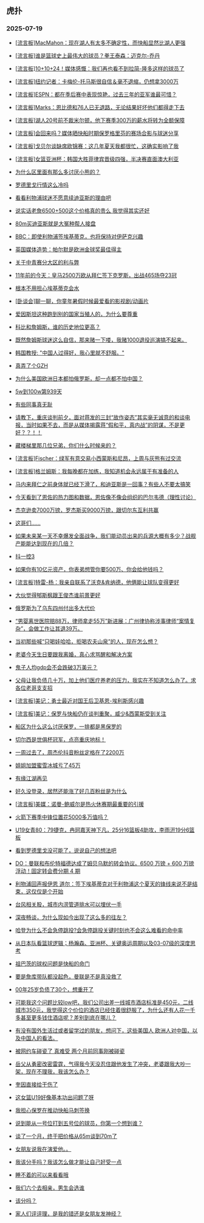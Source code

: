 ## 虎扑 
### 2025-07-19

+ [[流言板]MacMahon：现在湖人有太多不确定性，而快船显然比湖人更强](https://bbs.hupu.com/633811575.html)

+ [[流言板]谁是篮球史上最伟大的球员？拳王泰森：迈克尔-乔丹](https://bbs.hupu.com/633813733.html)

+ [[流言板]10+10+24！媒体感慨：我们再也看不到拉简-隆多这样的球员了](https://bbs.hupu.com/633812094.html)

+ [[流言板]纽约记者：卡梅伦-托马斯很自信＆毫不退缩，仍想拿3000万](https://bbs.hupu.com/633814942.html)

+ [[流言板]ESPN：都在季后赛中表现惊艳，过去三年的亚军谁最可惜？](https://bbs.hupu.com/633814181.html)

+ [[流言板]Marks：恩比德和76人已无退路，无论结果好坏他们都得走下去](https://bbs.hupu.com/633811835.html)

+ [[流言板]湖人20号前不裁米尔顿，他下赛季300万的薪水将转为全额保障](https://bbs.hupu.com/633815140.html)

+ [[流言板]会回来吗？媒体晒快船时期保罗格里芬的赛场合影与球迷分享](https://bbs.hupu.com/633812035.html)

+ [[流言板]戈贝尔谈缺席欧锦赛：这几年夏天我都很忙，这确实影响了我](https://bbs.hupu.com/633813410.html)

+ [[流言板]女篮亚洲杯：韩国大胜菲律宾晋级四强，半决赛直面澳大利亚](https://bbs.hupu.com/633813478.html)

+ [为什么区里面有那么多讨厌小熊的？](https://bbs.hupu.com/633807057.html)

+ [罗德里戈行情这么冷吗](https://bbs.hupu.com/633812426.html)

+ [看看利物浦球迷不愿意续迪亚斯的理由吧](https://bbs.hupu.com/633806920.html)

+ [说实话老詹6500+500这个价格真的贵么 我觉得其实还好](https://bbs.hupu.com/633809599.html)

+ [80m买迪亚斯就是大冤种帮人接盘](https://bbs.hupu.com/633810230.html)

+ [BBC：即使利物浦签埃基蒂克，也将保持对伊萨克兴趣](https://bbs.hupu.com/633812861.html)

+ [英国媒体造势：帕尔默是欧洲金球奖最佳得主](https://bbs.hupu.com/633808844.html)

+ [关于中青赛分大区的利与弊](https://bbs.hupu.com/633807035.html)

+ [11年前的今天：皇马2500万欧从拜仁签下克罗斯，出战465场夺23冠](https://bbs.hupu.com/633808339.html)

+ [根本不用担心埃基蒂克会水](https://bbs.hupu.com/633809504.html)

+ [[卧谈会]聊一聊，你童年暑假时候最爱看的影视剧/动画片](https://bbs.hupu.com/633814446.html)

+ [爱因斯坦这种跑到别的国家当殖人的，为什么要尊重](https://bbs.hupu.com/633812103.html)

+ [科比和詹姆斯，谁的历史地位更高？](https://bbs.hupu.com/633813542.html)

+ [既然詹姆斯球迷这么自信，那来赌一下喽，我赌1000退役巡演搞不起来。](https://bbs.hupu.com/633812504.html)

+ [韩国教授:  &quot;中国人过得好，我心里就不舒服。&quot; ](https://bbs.hupu.com/633812463.html)

+ [真弄了个GZH](https://bbs.hupu.com/633811704.html)

+ [为什么美国欧洲日本都怕俄罗斯，却一点都不怕中国？](https://bbs.hupu.com/633811737.html)

+ [5w到100w第939天](https://bbs.hupu.com/633811688.html)

+ [有些同事真无耻](https://bbs.hupu.com/633812236.html)

+ [请教下，重庆谈判前夕，面对蒋发的三封“故作姿态”其实毫无诚意的和谈电报，当时如果不去，而是从媒体揭露蒋“假和平，真内战”的阴谋，不是更好？？！！](https://bbs.hupu.com/633811846.html)

+ [藏楼梯里那几位兄弟，你们什么时候来的？](https://bbs.hupu.com/633815922.html)

+ [[流言板]Fischer：绿军有意交易小西蒙斯和尼昂，上周与灰熊有过交流](https://bbs.hupu.com/633815949.html)

+ [[流言板]格兰姆斯：我每晚都在加练，我知道机会永远属于有准备的人](https://bbs.hupu.com/633812591.html)

+ [马内来拜仁之前身体就已经下滑了，和迪亚斯是一回事？有些人不要太搞笑](https://bbs.hupu.com/633811497.html)

+ [今天看到了恩佐的热力图和数据，恩佐像不像会组织的巴尔韦德（理性讨论）](https://bbs.hupu.com/633813056.html)

+ [杰克逊卖7000万镑，罗杰斯买9000万镑，跟切尔东互利共赢](https://bbs.hupu.com/633811542.html)

+ [这哥们……](https://bbs.hupu.com/633812276.html)

+ [如果未来某一天不幸爆发全面战争，我们能动员出来的兵源大概有多少？战舰产能能达到现在的几倍？](https://bbs.hupu.com/633812820.html)

+ [抖一控3](https://bbs.hupu.com/633815764.html)

+ [如果你有10亿元资产，你表弟想管你要500万、你会给他钱吗？](https://bbs.hupu.com/633812775.html)

+ [[流言板]特雷-杨：我亲自联系了沃克&amp;肯纳德，他俩能让球队变得更好](https://bbs.hupu.com/633813266.html)

+ [大伙觉得郇斯枫跟王俊杰谁前景更好](https://bbs.hupu.com/633813838.html)

+ [俄罗斯为了乌东四州付出多大代价](https://bbs.hupu.com/633815050.html)

+ [“男婴离世医院赔88万，律师拿走55万”新进展：广州律协称涉事律师“案情复杂”，会做工作让其退39万。](https://bbs.hupu.com/633816514.html)

+ [当初那些喊“只喝娃哈哈，拒喝农夫山泉”的人，现在怎么想？](https://bbs.hupu.com/633813244.html)

+ [老婆今天生日要跟我离婚，真心求骂醒和解决方案](https://bbs.hupu.com/633813376.html)

+ [鬼子人均gdp会不会跌破3万美元？](https://bbs.hupu.com/633813425.html)

+ [父母让我负债几十万，加上他们医疗养老的压力，我实在不知道怎么办了。求各位老哥支支招](https://bbs.hupu.com/633815564.html)

+ [[流言板]美记：勇士最近对国王后卫基恩-埃利斯感兴趣](https://bbs.hupu.com/633817700.html)

+ [[流言板]美记：保罗与快船仍在谈判重聚，威少&amp;西蒙斯受到关注](https://bbs.hupu.com/633817757.html)

+ [船区为什么这么讨厌保罗，一排都是黑保罗的](https://bbs.hupu.com/633814591.html)

+ [切尔西是世俱杯冠军，点亮重庆地标！](https://bbs.hupu.com/633814785.html)

+ [一周过去了，周杰伦抖音粉丝定格在了2200万](https://bbs.hupu.com/633815345.html)

+ [姐姐加盟蜜雪冰城亏了45万](https://bbs.hupu.com/633815384.html)

+ [有缘江湖再见](https://bbs.hupu.com/633815129.html)

+ [好久没登录，居然还能涨了好几百粉丝是为什么](https://bbs.hupu.com/633815685.html)

+ [[流言板]美媒：诺曼-鲍威尔是热火休赛期最重要的引援](https://bbs.hupu.com/633817647.html)

+ [火箭下赛季中锋位置花5000多万值吗？](https://bbs.hupu.com/633815956.html)

+ [U19女青80：79捷克，冉珂嘉天神下凡，25分16篮板4助攻，李雨汧19分6篮板](https://bbs.hupu.com/633818055.html)

+ [看到罗德里戈没可能了，说说自己的想法吧](https://bbs.hupu.com/633814430.html)

+ [DO：曼联和布伦特福德达成了姆贝乌默的转会协议。6500 万镑 + 600 万镑浮动！固定转会费分期 4 期](https://bbs.hupu.com/633812372.html)

+ [利物浦回声报伊恩 道尔：签下埃基蒂克对于利物浦这个夏天的锋线来说不是结束，这仅仅是个开始](https://bbs.hupu.com/633811234.html)

+ [台风相关股，城市内涝管道排水可以埋伏一手](https://bbs.hupu.com/633815606.html)

+ [深夜畅谈，为什么现如今出现了这么多的往左？](https://bbs.hupu.com/633816537.html)

+ [哈登为什么不会急停跳投?会急停跳投关键时刻也不会这么难看的命中率](https://bbs.hupu.com/633815540.html)

+ [从日本队看篮球逻辑；杨瀚森、亚洲杯、关键奥运周期以及03-07级的深度思考](https://bbs.hupu.com/633815581.html)

+ [祖巴茨的球权问题是快船的命门](https://bbs.hupu.com/633816905.html)

+ [要是詹库带队都没起色，曼联是不是真没救了](https://bbs.hupu.com/633814531.html)

+ [00年25岁负债了30个，想重开了](https://bbs.hupu.com/633818511.html)

+ [可能我这个问题比较low吧，我们公司出差一线城市酒店标准是450元，二线城市350元，我觉得这个价位的酒店已经住着很舒服了，为什么还有人花一千多甚至更多钱住酒店呢？差别到底在哪儿？](https://bbs.hupu.com/633815940.html)

+ [有没有国外生活过或者留学过的朋友，想问下，这些美国人 欧洲人对中国，以及中国人的看法。](https://bbs.hupu.com/633815582.html)

+ [被网约车碰瓷了 真难受  两个月前同事刚被碰瓷](https://bbs.hupu.com/633816913.html)

+ [岳父从勇密改密雷霆，气得我今天没忍住跟他发生了冲突，老婆跟我大吵一架，现在不理我，我该怎么办？](https://bbs.hupu.com/633817565.html)

+ [奎因直接给干伤了](https://bbs.hupu.com/633818399.html)

+ [这女篮U19好像基本功出问题了呀](https://bbs.hupu.com/633817207.html)

+ [我担心保罗在推动快船马刺签换](https://bbs.hupu.com/633816519.html)

+ [说到能从一号位打到五号位的球员，你第一个想到谁？](https://bbs.hupu.com/633817093.html)

+ [谈了一个月，终于把价格从65m谈到70m了](https://bbs.hupu.com/633813113.html)

+ [女朋友说我在演爱他。。](https://bbs.hupu.com/633817353.html)

+ [我该分手吗？我该怎么做才能让自己好受一点](https://bbs.hupu.com/633817492.html)

+ [睡不着的可以来看看哦](https://bbs.hupu.com/633817559.html)

+ [我们六个去相亲，男生会选谁](https://bbs.hupu.com/633817713.html)

+ [该分吗？](https://bbs.hupu.com/633817060.html)

+ [家人们评评理，是我的错还是女朋友发神经？](https://bbs.hupu.com/633817753.html)

